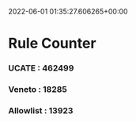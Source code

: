2022-06-01 01:35:27.606265+00:00
# Rule Counter 
 ### UCATE : 462499

 ### Veneto : 18285

 ### Allowlist : 13923